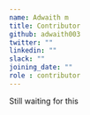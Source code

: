 ```yaml
---
name: Adwaith m
title: Contributor
github: adwaith003
twitter: ""
linkedin: ""
slack: ""
joining_date: ""
role : contributor
---
```


Still waiting for this
